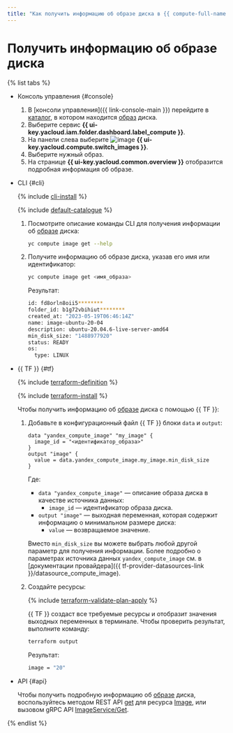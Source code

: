 ```yaml
---
title: "Как получить информацию об образе диска в {{ compute-full-name }}"
---
```


# Получить информацию об образе диска

{% list tabs %}

- Консоль управления {#console}

  1. В [консоли управления]({{ link-console-main }}) перейдите в [каталог](../../../resource-manager/concepts/resources-hierarchy.md#folder), в котором находится [образ](../../concepts/image.md) диска.
  1. Выберите сервис **{{ ui-key.yacloud.iam.folder.dashboard.label_compute }}**.
  1. На панели слева выберите ![image](../../../_assets/console-icons/layers.svg) **{{ ui-key.yacloud.compute.switch_images }}**.
  1. Выберите нужный образ.
  1. На странице **{{ ui-key.yacloud.common.overview }}** отобразится подробная информация об образе.

- CLI {#cli}

  {% include [cli-install](../../../_includes/cli-install.md) %}

  {% include [default-catalogue](../../../_includes/default-catalogue.md) %}

  1. Посмотрите описание команды CLI для получения информации об [образе](../../concepts/image.md) диска:

      ```bash
      yc compute image get --help
      ```

  1. Получите информацию об образе диска, указав его имя или идентификатор:
      
      ```bash
      yc compute image get <имя_образа>
      ```

      Результат:

      ```bash
      id: fd8orln8oii5********
      folder_id: b1g72vbihiut********
      created_at: "2023-05-19T06:46:14Z"
      name: image-ubuntu-20-04
      description: ubuntu-20.04.6-live-server-amd64
      min_disk_size: "1488977920"
      status: READY
      os:
        type: LINUX
      ```

- {{ TF }} {#tf}

  {% include [terraform-definition](../../../_tutorials/_tutorials_includes/terraform-definition.md) %}

  {% include [terraform-install](../../../_includes/terraform-install.md) %}

  Чтобы получить информацию об [образе](../../concepts/image.md) диска с помощью {{ TF }}:

  1. Добавьте в конфигурационный файл {{ TF }} блоки `data` и `output`:

      ```hcl
      data "yandex_compute_image" "my_image" {
        image_id = "<идентификатор_образа>"
      }
      output "image" {
        value = data.yandex_compute_image.my_image.min_disk_size
      }
      ```

      Где:

      * `data "yandex_compute_image"` — описание образа диска в качестве источника данных:
        * `image_id` — идентификатор образа диска.
      * `output "image"` — выходная переменная, которая содержит информацию о минимальном размере диска:
        * `value` — возвращаемое значение.

      Вместо `min_disk_size` вы можете выбрать любой другой параметр для получения информации. Более подробно о параметрах источника данных `yandex_compute_image` см. в [документации провайдера]({{ tf-provider-datasources-link }}/datasource_compute_image).

  1. Создайте ресурсы:

      {% include [terraform-validate-plan-apply](../../../_tutorials/_tutorials_includes/terraform-validate-plan-apply.md) %}

      {{ TF }} создаст все требуемые ресурсы и отобразит значения выходных переменных в терминале. Чтобы проверить результат, выполните команду:

      ```bash
      terraform output
      ```

      Результат:

      ```bash
      image = "20"
      ```

- API {#api}

  Чтобы получить подробную информацию об [образе](../../concepts/image.md) диска, воспользуйтесь методом REST API [get](../../api-ref/Image/get.md) для ресурса [Image](../../api-ref/Image/index.md), или вызовом gRPC API [ImageService/Get](../../api-ref/grpc/image_service.md#Get).

{% endlist %}
